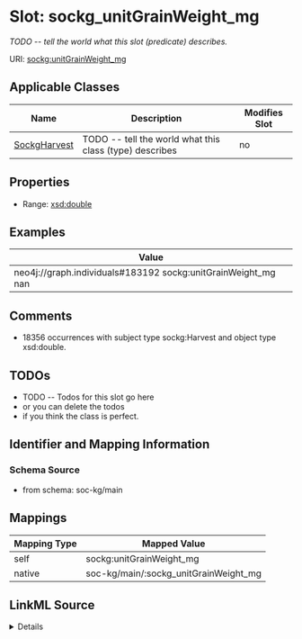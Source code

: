 

# Slot: sockg_unitGrainWeight_mg


_TODO -- tell the world what this slot (predicate) describes._





URI: [sockg:unitGrainWeight_mg](http://www.semanticweb.org/sockg/ontologies/2024/0/soil-carbon-ontology/unitGrainWeight_mg)



<!-- no inheritance hierarchy -->





## Applicable Classes

| Name | Description | Modifies Slot |
| --- | --- | --- |
| [SockgHarvest](../classes/SockgHarvest.md) | TODO -- tell the world what this class (type) describes |  no  |







## Properties

* Range: [xsd:double](http://www.w3.org/2001/XMLSchema#double)






## Examples

| Value |
| --- |
| neo4j://graph.individuals#183192 sockg:unitGrainWeight_mg nan |

## Comments

* 18356 occurrences with subject type sockg:Harvest and object type xsd:double.

## TODOs

* TODO -- Todos for this slot go here
* or you can delete the todos
* if you think the class is perfect.

## Identifier and Mapping Information







### Schema Source


* from schema: soc-kg/main




## Mappings

| Mapping Type | Mapped Value |
| ---  | ---  |
| self | sockg:unitGrainWeight_mg |
| native | soc-kg/main/:sockg_unitGrainWeight_mg |




## LinkML Source

<details>
```yaml
name: sockg_unitGrainWeight_mg
description: TODO -- tell the world what this slot (predicate) describes.
todos:
- TODO -- Todos for this slot go here
- or you can delete the todos
- if you think the class is perfect.
comments:
- 18356 occurrences with subject type sockg:Harvest and object type xsd:double.
examples:
- value: neo4j://graph.individuals#183192 sockg:unitGrainWeight_mg nan
from_schema: soc-kg/main
rank: 1000
slot_uri: sockg:unitGrainWeight_mg
alias: sockg_unitGrainWeight_mg
domain_of:
- sockg_Harvest
range: double

```
</details>
